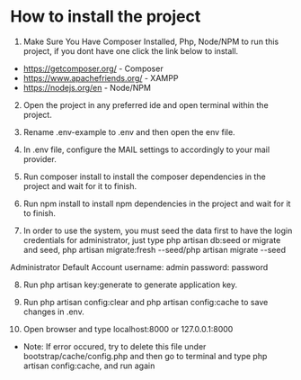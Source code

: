 # How to install the project

1. Make Sure You Have Composer Installed, Php, Node/NPM to run this project, if you dont have one click the link below to install.

-   https://getcomposer.org/ - Composer
-   https://www.apachefriends.org/ - XAMPP
-   https://nodejs.org/en - Node/NPM

2. Open the project in any preferred ide and open terminal within the project.

3. Rename .env-example to .env and then open the env file.

4. In .env file, configure the MAIL settings to accordingly to your mail provider.

5. Run composer install to install the composer dependencies in the project and wait for it to finish.

6. Run npm install to install npm dependencies in the project and wait for it to finish.

7. In order to use the system, you must seed the data first to have the login credentials for administrator,
   just type php artisan db:seed or migrate and seed, php artisan migrate:fresh --seed/php artisan migrate --seed

<p>
    Administrator Default Account
    username: admin
    password: password
</p>

8. Run php artisan key:generate to generate application key.

9. Run php artisan config:clear and php artisan config:cache to save changes in .env.

9. Open browser and type localhost:8000 or 127.0.0.1:8000

-   <p>Note: If error occured, try to delete this file under bootstrap/cache/config.php and then go to terminal and type php artisan config:cache, and run again</p>
